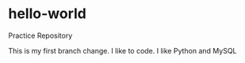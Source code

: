 # hello-world
Practice Repository


This is my first branch change. I like to code.
I like Python and MySQL
